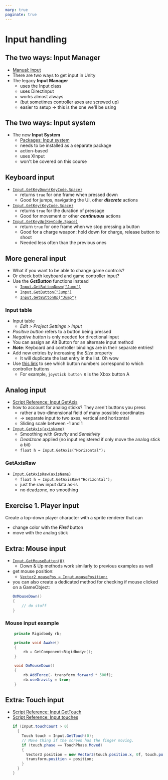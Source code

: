 ```yaml
---
marp: true
paginate: true
---
```

<!-- headingDivider: 3 -->
<!-- class: default -->

# Input handling

## The two ways: Input Manager
* [Manual: Input](https://docs.unity3d.com/Manual/Input.html)
* There are two ways to get input in Unity
* The legacy **Input Manager**
  * uses the Input class
  * uses Directinput
  * works almost always
  * (but sometimes controller axes are screwed up)
  * easier to setup -> this is the one we'll be using

## The two ways: Input system
* The new **Input System**
  * [Packages: Input system](https://docs.unity3d.com/Packages/com.unity.inputsystem@1.3/manual/index.html)
  * needs to be installed as a separate package
  * action-based
  * uses XInput
  * won't be covered on this course
## Keyboard input

* [`Input.GetKeyDown(KeyCode.Space)`](https://docs.unity3d.com/ScriptReference/Input.GetKeyDown.html)
  * returns `true` for one frame when pressed down 
  * Good for jumps, navigating the UI, other ***discrete*** actions 
* [`Input.GetKey(KeyCode.Space)`](https://docs.unity3d.com/ScriptReference/Input.GetKey.html)
  * returns `true` for the duration of pressage
  * Good for movement or other ***continuous*** actions
* [`Input.GetKeyUp(KeyCode.Space)`](https://docs.unity3d.com/ScriptReference/Input.GetKeyUp.html)
  * return `true` for one frame when we stop pressing a button
  * Good for a charge weapon: hold down for charge, release button to shoot
  * Needed less often than the previous ones

## More general input

* What if you want to be able to change game controls?
* Or check both keyboard and game controller input?
* Use the ***GetButton*** functions instead
  * [`Input.GetButtonDown("Jump")`](https://docs.unity3d.com/ScriptReference/Input.GetButtonDown.html)
  * [`Input.GetButton("Jump")`](https://docs.unity3d.com/ScriptReference/Input.GetButton.html)
  * [`Input.GetButtonUp("Jump")`](https://docs.unity3d.com/ScriptReference/Input.GetButtonUp.html)

### Input table
* Input table
  * *Edit > Project Settings > Input*
* *Positive button* refers to a button being pressed
* *Negative button* is only needed for directional input
* You can assign an Alt Button for an alternate input method
* ***Note***: Keyboard and controller bindings are in their separate entries!
* Add new entries by increasing the *Size* property
  * It will duplicate the last entry in the list. Oh wow
* Use [this link](https://ritchielozada.com/2016/01/16/part-11-using-an-xbox-one-controller-with-unity-on-windows-10/) to see which button numbers correspond to which controller buttons
  * For example, `joystick button 0` is the Xbox button A
 
## Analog input

* [Script Reference: Input.GetAxis](https://docs.unity3d.com/ScriptReference/Input.GetAxis.html)
* how to account for analog sticks? They aren't buttons you press
  * rather a two-dimensional field of many possible coordinates
  * -> separate input to two axes, vertical and horizontal
  * Sliding scale between -1 and 1
* [`Input.GetAxis(axisName)`](https://docs.unity3d.com/ScriptReference/Input.GetAxis.html)
  * Smoothing with *Gravity* and *Sensitivity*
  * *Deadzone* applied (no input registered if only move the analog stick a bit)
  * `float h = Input.GetAxis("Horizontal");`

### GetAxisRaw

* [`Input.GetAxisRaw(axisName)`](https://docs.unity3d.com/ScriptReference/Input.GetAxisRaw.html)
  * `float h = Input.GetAxisRaw("Horizontal");`
  * just the raw input data as-is
  * no deadzone, no smoothing

## Exercise 1. Player input
<!-- _backgroundColor: Khaki -->
Create a top-down player character with a sprite renderer that can
* change color with the ***Fire1*** button
* move with the analog stick


## Extra: Mouse input
<!-- backgroundColor: pink -->
* [`Input.GetMouseButton(0)`](https://docs.unity3d.com/ScriptReference/Input.GetMouseButton.html)
  * Down & Up methods work similarly to previous examples as well
* get mouse position:
  * [`Vector2 mousePos = Input.mousePosition;`](https://docs.unity3d.com/ScriptReference/Input-mousePosition.html)
* you can also create a dedicated method for checking if mouse clicked on a GameObject:
  ```c#
  OnMouseDown()
  {
      // do stuff
  }
  ```


### Mouse input example

```c#
    private Rigidbody rb;

    private void Awake()
    {
        rb = GetComponent<Rigidbody>();
    }

    void OnMouseDown()
    {
        rb.AddForce(- transform.forward * 500f);
        rb.useGravity = true;
    }
```
## Extra: Touch input
* [Script Reference: Input.GetTouch](https://docs.unity3d.com/ScriptReference/Input.GetTouch.html)
* [Script Reference: Input.touches](https://docs.unity3d.com/ScriptReference/Input-touches.html)
  ```c#
  if (Input.touchCount > 0)
    {
      Touch touch = Input.GetTouch(0);
      // Move thing if the screen has the finger moving.
      if (touch.phase == TouchPhase.Moved)
      {
        Vector3 position = new Vector3(touch.position.x, 0f, touch.position.y);
        transform.position = position;
      }
    }
  }
  ```
